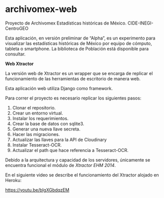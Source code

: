 # archivomex-web
Proyecto de Archivomex Estadísticas históricas de México. CIDE-INEGI-CentroGEO

Esta aplicación, en versión preliminar de “Alpha”, es un experimento para visualizar las estadísticas históricas de México por equipo de cómputo, tableta o smartphone. La biblioteca de Población está disponible para consultar.

**Web Xtractor**

La versión web de Xtractor es un wrapper que se encarga de replicar el funcionamiento de las herramientas de escritorio de manera web.

Esta aplicación web utiliza Django como framework.

Para correr el proyecto es necesario replicar los siguientes pasos:

1. Clonar el repositorio.
2. Crear un entorno virtual.
3. Instalar los requerimientos.
4. Crear la base de datos con sqlite3.
5. Generar una nueva llave secreta.
6. Hacer las migraciones.
7. Actualizar las llaves para la API de Cloudinary
8. Instalar Tesseract-OCR.
9. Actualizar el path que hace referencia a Tesseract-OCR.

Debido a la arquitectura y capacidad de los servidores, únicamente se encuentra funcional el módulo de *Xtractor EHM 2014*.

En el siguiente video se describe el funcionamiento del Xtractor alojado en Heroku:

https://youtu.be/bIgXGbdqzEM
